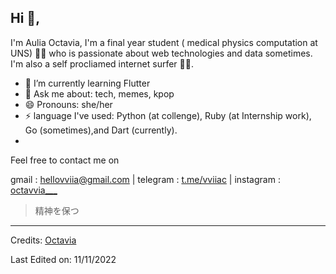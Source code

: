 <!-- <p align="center">
	/*<a href="https://github.com/fleetimee/fleetimee">
		<img src="https://raw.githubusercontent.com/vviia/vviia/main/github-metrics.svg">
	</a>
</p> -->

## Hi 👋, 
I'm Aulia Octavia, I'm a final year student ( medical physics computation at UNS) 👩‍💻 who is passionate about web technologies and data sometimes. I'm also a self procliamed internet surfer
🏄‍♂️. 

- 🌱 I’m currently learning Flutter
- 💬 Ask me about: tech, memes, kpop
- 😄 Pronouns: she/her
-  ⚡ language I've used: Python (at collenge),  Ruby (at Internship work), Go (sometimes),and Dart (currently). 
-  

Feel free to contact me on

gmail : hellovviia@gmail.com | telegram : [t.me/vviiac](https://t.me/vviiac) | instagram : [octavvia___](https://instagram.com/octavvia___) 


> 精神を保つ

-----
Credits: [Octavia](https://github.com/vviia)

Last Edited on: 11/11/2022
 
